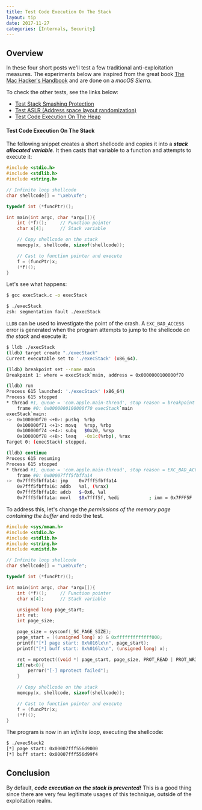 ```yaml
---
title: Test Code Execution On The Stack
layout: tip
date: 2017-11-27
categories: [Internals, Security]
---
```


## Overview

In these four short posts we'll test a few traditional anti-exploitation measures. The experiments below are inspired from the great book [The Mac Hacker's Handbook](https://www.amazon.co.uk/Mac-Hackers-Handbook-Charlie-Miller/dp/0470395362) and are done on a _macOS Sierra_.

To check the other tests, see the links below:
* [Test Stack Smashing Protection](http://craftware.xyz/tips/Stack-police.html)
* [Test ASLR (Address space layout randomization)](http://craftware.xyz/tips/Test-ASLR.html)
* [Test Code Execution On The Heap](http://craftware.xyz/tips/Heap-exec.html)

#### Test Code Execution On The Stack

The following snippet creates a short shellcode and copies it into a _**stack allocated variable**_. It then casts that variable to a function and attempts to execute it:

```c
#include <stdio.h>
#include <stdlib.h>
#include <string.h>

// Infinite loop shellcode
char shellcode[] = "\xeb\xfe";

typedef int (*funcPtr)();

int main(int argc, char *argv[]){
    int (*f)();		// Function pointer
    char x[4];		// Stack variable

    // Copy shellcode on the stack
    memcpy(x, shellcode, sizeof(shellcode));

    // Cast to function pointer and execute
    f = (funcPtr)x;
    (*f)();
}
```

Let's see what happens:

```bash
$ gcc execStack.c -o execStack

$ ./execStack
zsh: segmentation fault ./execStack
```

```LLDB``` can be used to investigate the point of the crash. A ```EXC_BAD_ACCESS``` error is generated when the program attempts to jump to the shellcode _on the stack_ and execute it:

```bash
$ lldb ./execStack
(lldb) target create "./execStack"
Current executable set to './execStack' (x86_64).

(lldb) breakpoint set --name main
Breakpoint 1: where = execStack`main, address = 0x0000000100000f70

(lldb) run
Process 615 launched: './execStack' (x86_64)
Process 615 stopped
* thread #1, queue = 'com.apple.main-thread', stop reason = breakpoint 1.1
    frame #0: 0x0000000100000f70 execStack`main
execStack`main:
->  0x100000f70 <+0>: pushq  %rbp
    0x100000f71 <+1>: movq   %rsp, %rbp
    0x100000f74 <+4>: subq   $0x20, %rsp
    0x100000f78 <+8>: leaq   -0x1c(%rbp), %rax
Target 0: (execStack) stopped.

(lldb) continue
Process 615 resuming
Process 615 stopped
* thread #1, queue = 'com.apple.main-thread', stop reason = EXC_BAD_ACCESS (code=2, address=0x7fff5fbffa14)
    frame #0: 0x00007fff5fbffa14
->  0x7fff5fbffa14: jmp    0x7fff5fbffa14
    0x7fff5fbffa16: addb   %al, (%rax)
    0x7fff5fbffa18: adcb   $-0x6, %al
    0x7fff5fbffa1a: movl   $0x7fff5f, %edi           ; imm = 0x7FFF5F
```

To address this, let's change the _permissions of the memory page containing the buffer_ and redo the test. 

```c
#include <sys/mman.h>
#include <stdio.h>
#include <stdlib.h>
#include <string.h>
#include <unistd.h>

// Infinite loop shellcode
char shellcode[] = "\xeb\xfe";

typedef int (*funcPtr)();

int main(int argc, char *argv[]){
    int (*f)();		// Function pointer
    char x[4];		// Stack variable

    unsigned long page_start;
    int ret;
    int page_size;

    page_size = sysconf(_SC_PAGE_SIZE);
    page_start = ((unsigned long) x) & 0xfffffffffffff000;
    printf("[*] page start: 0x%016lx\n", page_start);
    printf("[*] buff start: 0x%016lx\n", (unsigned long) x);

    ret = mprotect((void *) page_start, page_size, PROT_READ | PROT_WRITE | PROT_EXEC);
    if(ret<0){
        perror("[-] mprotect failed");
    }

    // Copy shellcode on the stack
    memcpy(x, shellcode, sizeof(shellcode));

    // Cast to function pointer and execute
    f = (funcPtr)x;
    (*f)();
}
```

The program is now in an _infinite loop_, executing the shellcode:

```bash
$ ./execStack2
[*] page start: 0x00007fff556d9000
[*] buff start: 0x00007fff556d99f4
```

## Conclusion

By default, _**code execution on the stack is prevented!**_ This is a good thing since there are very few legitimate usages of this technique, outside of the exploitation realm.
